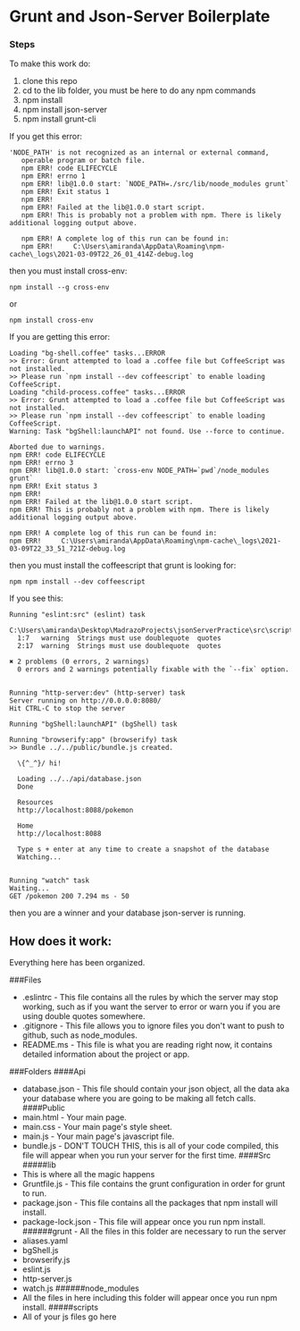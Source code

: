 # Grunt and Json-Server Boilerplate

### Steps
To make this work do:
1. clone this repo
2. cd to the lib folder, you must be here to do any npm commands
3. npm install
4. npm install json-server
5. npm install grunt-cli

If you get this error:
```
'NODE_PATH' is not recognized as an internal or external command,
   operable program or batch file.
   npm ERR! code ELIFECYCLE
   npm ERR! errno 1
   npm ERR! lib@1.0.0 start: `NODE_PATH=./src/lib/noode_modules grunt`
   npm ERR! Exit status 1
   npm ERR!
   npm ERR! Failed at the lib@1.0.0 start script.
   npm ERR! This is probably not a problem with npm. There is likely additional logging output above.
   
   npm ERR! A complete log of this run can be found in:
   npm ERR!     C:\Users\amiranda\AppData\Roaming\npm-cache\_logs\2021-03-09T22_26_01_414Z-debug.log
```
then you must install cross-env:
```
npm install --g cross-env
```
or
```
npm install cross-env
```

If you are getting this error:
```
Loading "bg-shell.coffee" tasks...ERROR
>> Error: Grunt attempted to load a .coffee file but CoffeeScript was not installed.
>> Please run `npm install --dev coffeescript` to enable loading CoffeeScript.
Loading "child-process.coffee" tasks...ERROR
>> Error: Grunt attempted to load a .coffee file but CoffeeScript was not installed.
>> Please run `npm install --dev coffeescript` to enable loading CoffeeScript.
Warning: Task "bgShell:launchAPI" not found. Use --force to continue.

Aborted due to warnings.
npm ERR! code ELIFECYCLE
npm ERR! errno 3
npm ERR! lib@1.0.0 start: `cross-env NODE_PATH=`pwd`/node_modules grunt`
npm ERR! Exit status 3
npm ERR!
npm ERR! Failed at the lib@1.0.0 start script.
npm ERR! This is probably not a problem with npm. There is likely additional logging output above.

npm ERR! A complete log of this run can be found in:
npm ERR!     C:\Users\amiranda\AppData\Roaming\npm-cache\_logs\2021-03-09T22_33_51_721Z-debug.log

```
then you must install the coffeescript that grunt is looking for:
```
npm npm install --dev coffeescript
```


If you see this:
```
Running "eslint:src" (eslint) task

C:\Users\amiranda\Desktop\MadrazoProjects\jsonServerPractice\src\scripts\main.js
  1:7   warning  Strings must use doublequote  quotes
  2:17  warning  Strings must use doublequote  quotes

✖ 2 problems (0 errors, 2 warnings)
  0 errors and 2 warnings potentially fixable with the `--fix` option.


Running "http-server:dev" (http-server) task
Server running on http://0.0.0.0:8080/
Hit CTRL-C to stop the server

Running "bgShell:launchAPI" (bgShell) task

Running "browserify:app" (browserify) task
>> Bundle ../../public/bundle.js created.

  \{^_^}/ hi!

  Loading ../../api/database.json
  Done

  Resources
  http://localhost:8088/pokemon

  Home
  http://localhost:8088

  Type s + enter at any time to create a snapshot of the database
  Watching...


Running "watch" task
Waiting...
GET /pokemon 200 7.294 ms - 50

```
then you are a winner and your database json-server is running.


## How does it work:

Everything here has been organized.

###Files
* .eslintrc - This file contains all the rules by which the server may stop working, such as if you want the server to error
or warn you if you are using double quotes somewhere.
* .gitignore - This file allows you to ignore files you don't want to push to github, such as node_modules.
* README.ms - This file is what you are reading right now, it contains detailed information about the project or app.

###Folders
####Api
* database.json - This file should contain your json object, all the data aka your database where you are going to be making
all fetch calls.
####Public
* main.html - Your main page.
* main.css - Your main page's style sheet.
* main.js - Your main page's javascript file.
* bundle.js - DON'T TOUCH THIS, this is all of your code compiled, this file will appear when you run your server for the first time.
####Src
#####lib
* This is where all the magic happens
* Gruntfile.js - This file contains the grunt configuration in order for grunt to run.
* package.json - This file contains all the packages that npm install will install.
* package-lock.json - This file will appear once you run npm install.
######grunt - All the files in this folder are necessary to run the server
* aliases.yaml
* bgShell.js
* browserify.js
* eslint.js
* http-server.js
* watch.js
######node_modules
* All the files in here including this folder will appear once you run npm install.
#####scripts
* All of your js files go here

